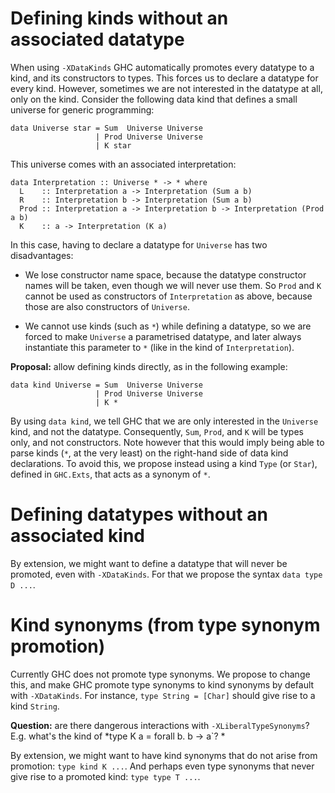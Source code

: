 # Defining kinds without an associated datatype



When using `-XDataKinds` GHC automatically promotes every datatype to a kind, and its constructors to
types. This forces us to declare a datatype for every kind. However, sometimes we are not interested
in the datatype at all, only on the kind. Consider the following data kind that defines a small
universe for generic programming:


```wiki
data Universe star = Sum  Universe Universe
                   | Prod Universe Universe
                   | K star
```


This universe comes with an associated interpretation:


```wiki
data Interpretation :: Universe * -> * where
  L    :: Interpretation a -> Interpretation (Sum a b)
  R    :: Interpretation b -> Interpretation (Sum a b)
  Prod :: Interpretation a -> Interpretation b -> Interpretation (Prod a b)
  K    :: a -> Interpretation (K a)
```


In this case, having to declare a datatype for `Universe` has two disadvantages:


- We lose constructor name space, because the datatype constructor names will be taken, even though
  we will never use them. So `Prod` and `K` cannot be used as constructors of `Interpretation` as above,
  because those are also constructors of `Universe`.

- We cannot use kinds (such as `*`) while defining a datatype, so we are forced to make `Universe` a
  parametrised datatype, and later always instantiate this parameter to `*` (like in the kind of
  `Interpretation`).


**Proposal:** allow defining kinds directly, as in the following example:


```wiki
data kind Universe = Sum  Universe Universe
                   | Prod Universe Universe
                   | K *
```


By using `data kind`, we tell GHC that we are only interested in the `Universe` kind, and not the datatype.
Consequently, `Sum`, `Prod`, and `K` will be types only, and not constructors. Note however that this would
imply being able to parse kinds (`*`, at the very least) on the right-hand side of data kind declarations.
To avoid this, we propose instead using a kind `Type` (or `Star`), defined in `GHC.Exts`, that acts as a
synonym of `*`.


# Defining datatypes without an associated kind



By extension, we might want to define a datatype that will never be promoted, even with `-XDataKinds`.
For that we propose the syntax `data type D ...`.


# Kind synonyms (from type synonym promotion)



Currently GHC does not promote type synonyms. We propose to change this, and make GHC promote
type synonyms to kind synonyms by default with `-XDataKinds`. For instance, `type String = [Char]`
should give rise to a kind `String`.



**Question:** are there dangerous interactions with `-XLiberalTypeSynonyms`? E.g. what's the kind
of *type K a = forall b. b -\> a\`?
*



By extension, we might want to have kind synonyms that do not arise from promotion: `type kind K ...`.
And perhaps even type synonyms that never give rise to a promoted kind: `type type T ...`.


